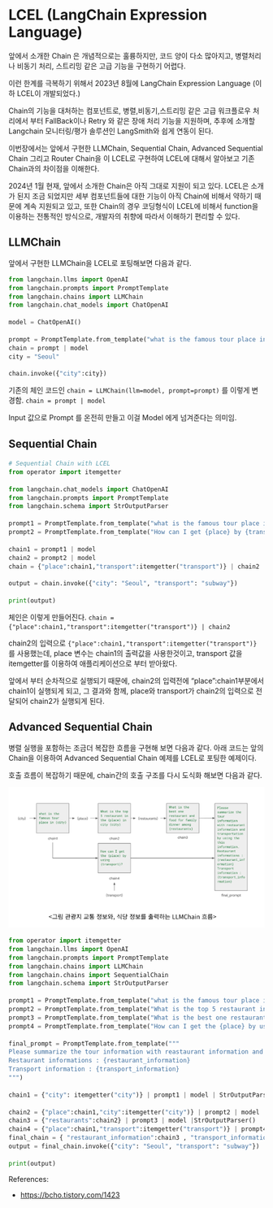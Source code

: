 # LCEL (LangChain Expression Language)

앞에서 소개한 Chain 은 개념적으로는 훌륭하지만, 코드 양이 다소 많아지고, 병렬처리나 비동기 처리, 스트리밍 같은 고급 기능을 구현하기 어렵다.

이런 한계를 극복하기 위해서 2023년 8월에 LangChain Expression Language (이하 LCEL이 개발되었다.)

Chain의 기능을 대처하는 컴포넌트로, 병렬,비동기,스트리밍 같은 고급 워크플로우 처리에서 부터 FallBack이나 Retry 와 같은 장애 처리 기능을 지원하며, 추후에 소개할 Langchain 모니터링/평가 솔루션인 LangSmith와 쉽게 연동이 된다.

이번장에서는 앞에서 구현한 LLMChain, Sequential Chain, Advanced Sequential Chain 그리고 Router Chain을 이 LCEL로 구현하여 LCEL에 대해서 알아보고 기존 Chain과의 차이점을 이해한다.

2024년 1월 현재, 앞에서 소개한 Chain은 아직 그대로 지원이 되고 있다. LCEL은 소개가 된지 조금 되었지만 세부 컴포넌트들에 대한 기능이 아직 Chain에 비해서 약하기 때문에 계속 지원되고 있고, 또한 Chain의 경우 코딩형식이 LCEL에 비해서 function을 이용하는 전통적인 방식으로, 개발자의 취향에 따라서 이해하기 편리할 수 있다.


## LLMChain

앞에서 구현한 LLMChain을 LCEL로 포팅해보면 다음과 같다.

```python
from langchain.llms import OpenAI
from langchain.prompts import PromptTemplate
from langchain.chains import LLMChain
from langchain.chat_models import ChatOpenAI

model = ChatOpenAI()

prompt = PromptTemplate.from_template("what is the famous tour place in {city}?")
chain = prompt | model
city = "Seoul"

chain.invoke({"city":city})
```

기존의 체인 코드인 `chain = LLMChain(llm=model, prompt=prompt)` 를 이렇게 변경함. `chain = prompt | model`

Input 값으로 Prompt 를 온전히 만들고 이걸 Model 에게 넘겨준다는 의미임. 


## Sequential Chain

```python
# Sequential Chain with LCEL
from operator import itemgetter

from langchain.chat_models import ChatOpenAI
from langchain.prompts import PromptTemplate
from langchain.schema import StrOutputParser

prompt1 = PromptTemplate.from_template("what is the famous tour place in {city}? Tell me the name of the place only without additional comments.")
prompt2 = PromptTemplate.from_template("How can I get {place} by {transport}?")

chain1 = prompt1 | model
chain2 = prompt2 | model
chain = {"place":chain1,"transport":itemgetter("transport")} | chain2

output = chain.invoke({"city": "Seoul", "transport": "subway"})

print(output)
```

체인은 이렇게 만들어진다. `chain = {"place":chain1,"transport":itemgetter("transport")} | chain2`

chain2의 입력으로 `{"place":chain1,"transport":itemgetter("transport")}` 를 사용했는데, place 변수는 chain1의 출력값을 사용한것이고, transport 값을 itemgetter를 이용하여 애플리케이션으로 부터 받아왔다.

앞에서 부터 순차적으로 실행되기 때문에, chain2의 입력전에 “place”:chain1부분에서 chain1이 실행되게 되고, 그 결과와 함께, place와 transport가 chain2의 입력으로 전달되어 chain2가 실행되게 된다.

## Advanced Sequential Chain

병렬 실행을 포함하는 조금더 복잡한 흐름을 구현해 보면 다음과 같다. 아래 코드는 앞의 Chain을 이용하여 Advanced Sequential Chain 예제를 LCEL로 포팅한 예제이다.

호출 흐름이 복잡하기 때문에, chain간의 호출 구조를 다시 도식화 해보면 다음과 같다.

![](../images/복잡한%20llm%20chain.png)

```python
from operator import itemgetter
from langchain.llms import OpenAI
from langchain.prompts import PromptTemplate
from langchain.chains import LLMChain
from langchain.chains import SequentialChain
from langchain.schema import StrOutputParser

prompt1 = PromptTemplate.from_template("what is the famous tour place in {city}? Tell me the name of the place only without additional comments.")
prompt2 = PromptTemplate.from_template("What is the top 5 restaurant in the {place} in city {city} without additional comments?") #output : restaurants
prompt3 = PromptTemplate.from_template("What is the best one restaurant and food for family dinner among {restaurants} ?") #output : restaurant_information
prompt4 = PromptTemplate.from_template("How can I get the {place} by using {transport}?") #output : transport_information

final_prompt = PromptTemplate.from_template("""
Please summarize the tour information with reastaurant information and transportation by using the this information.
Restaurant informations : {restaurant_information}
Transport information : {transport_information}
""")

chain1 = {"city": itemgetter("city")} | prompt1 | model | StrOutputParser()

chain2 = {"place":chain1,"city":itemgetter("city")} | prompt2 | model | StrOutputParser()
chain3 = {"restaurants":chain2} | prompt3 | model |StrOutputParser()
chain4 = {"place":chain1,"transport":itemgetter("transport")} | prompt4 | model | StrOutputParser()
final_chain = { "restaurant_information":chain3 , "transport_information":chain4 } | final_prompt | model | StrOutputParser()
output = final_chain.invoke({"city": "Seoul", "transport": "subway"})

print(output)
```





References: 
- https://bcho.tistory.com/1423